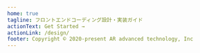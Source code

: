 ```yaml
---
home: true
tagline: フロントエンドコーディング設計・実装ガイド
actionText: Get Started →
actionLink: /design/
footer: Copyright © 2020-present AR advanced technology, Inc
---
```

